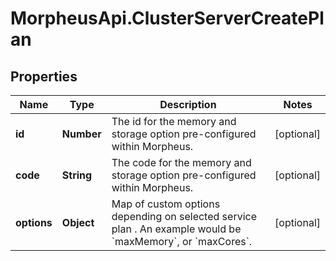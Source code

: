 # MorpheusApi.ClusterServerCreatePlan

## Properties

Name | Type | Description | Notes
------------ | ------------- | ------------- | -------------
**id** | **Number** | The id for the memory and storage option pre-configured within Morpheus. | [optional] 
**code** | **String** | The code for the memory and storage option pre-configured within Morpheus. | [optional] 
**options** | **Object** | Map of custom options depending on selected service plan . An example would be &#x60;maxMemory&#x60;, or &#x60;maxCores&#x60;. | [optional] 


